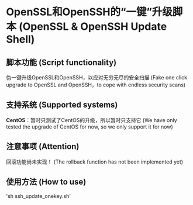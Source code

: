 # OpenSSL和OpenSSH的“一键”升级脚本 (OpenSSL & OpenSSH Update Shell) 

## 脚本功能 (Script functionality)
伪一键升级OpenSSL和OpenSSH，以应对无穷无尽的安全扫描 (Fake one click upgrade to OpenSSL and OpenSSH，to cope with endless security scans)

## 支持系统 (Supported systems)
**CentOS**：暂时只测试了CentOS的升级，所以暂时只支持它 (We have only tested the upgrade of CentOS for now, so we only support it for now)

## 注意事项 (Attention)
回滚功能尚未实现！ (The rollback function has not been implemented yet)

## 使用方法 (How to use)
'sh ssh_update_onekey.sh'
